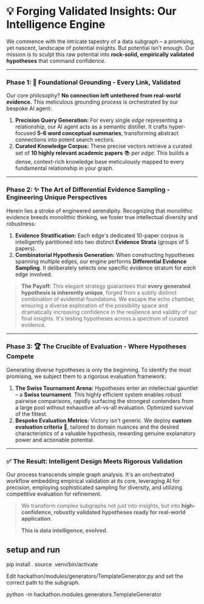 # 💡 Forging Validated Insights: Our Intelligence Engine

We commence with the intricate tapestry of a data subgraph – a promising, yet nascent, landscape of potential insights. But potential isn't enough. Our mission is to sculpt this raw potential into **rock-solid, empirically validated hypotheses** that command confidence.

---

### Phase 1: 🔗 Foundational Grounding - Every Link, Validated

Our core philosophy? **No connection left untethered from real-world evidence.** This meticulous grounding process is orchestrated by our bespoke AI agent:

1.  **Precision Query Generation:** For every single *edge* representing a relationship, our AI agent acts as a semantic distiller. It crafts hyper-focused **5-6 word conceptual summaries**, transforming abstract connections into potent search vectors.
2.  **Curated Knowledge Corpus:** These precise vectors retrieve a curated set of **10 highly relevant academic papers** 📚 *per edge*. This builds a dense, context-rich knowledge base meticulously mapped to every fundamental relationship in your graph.

---

### Phase 2: ✨ The Art of Differential Evidence Sampling - Engineering Unique Perspectives

Herein lies a stroke of engineered serendipity. Recognizing that monolithic evidence breeds monolithic thinking, we foster true intellectual diversity and robustness:

1.  **Evidence Stratification:** Each edge's dedicated 10-paper corpus is intelligently partitioned into two distinct **Evidence Strata** (groups of 5 papers).
2.  **Combinatorial Hypothesis Generation:** When constructing hypotheses spanning multiple edges, our engine performs **Differential Evidence Sampling**. It deliberately selects *one* specific evidence stratum for *each* edge involved.

> **The Payoff:** This elegant strategy guarantees that **every generated hypothesis is inherently unique**, forged from a subtly distinct combination of evidential foundations. We escape the echo chamber, ensuring a diverse exploration of the possibility space and dramatically increasing confidence in the resilience and validity of our final insights. It's testing hypotheses across a *spectrum* of curated evidence.

---

### Phase 3: 🏆 The Crucible of Evaluation - Where Hypotheses Compete

Generating diverse hypotheses is only the beginning. To identify the most promising, we subject them to a rigorous evaluation framework:

1.  **The Swiss Tournament Arena:** Hypotheses enter an intellectual gauntlet – a **Swiss tournament**. This highly efficient system enables robust pairwise comparisons, rapidly surfacing the strongest contenders from a large pool without exhaustive all-vs-all evaluation. Optimized survival of the fittest.
2.  **Bespoke Evaluation Metrics:** Victory isn't generic. We deploy **custom evaluation criteria** 🎯, tailored to domain nuances and the desired characteristics of a valuable hypothesis, rewarding genuine explanatory power and actionable potential.

---

### ✅ The Result: Intelligent Design Meets Rigorous Validation

Our process transcends simple graph analysis. It's an orchestrated workflow embedding empirical validation at its core, leveraging AI for precision, employing sophisticated sampling for diversity, and utilizing competitive evaluation for refinement.

> We transform complex subgraphs not just into insights, but into **high-confidence, robustly validated hypotheses ready for real-world application.**
>
> **This is data intelligence, evolved.**

## setup and run

pip install .
source .venv/bin/activate

Edit hackathon/modules/generators/TemplateGenerator.py and set the correct path to the subgraph.

python -m hackathon.modules.generators.TemplateGenerator